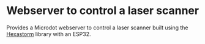 # Webserver to control a laser scanner

Provides a Microdot webserver to control a laser scanner built using the [Hexastorm](https://github.com/hstarmans/hexastorm)
library with an ESP32.